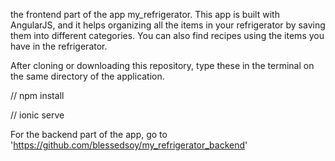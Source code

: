 the frontend part of the app my_refrigerator.
This app is built with AngularJS, and it helps organizing all the items in your refrigerator by saving them into different categories. You can also find recipes using the items you have in the refrigerator.

After cloning or downloading this repository,
type these in the terminal on the same directory of the application.

// npm install

// ionic serve


For the backend part of the app, go to 'https://github.com/blessedsoy/my_refrigerator_backend'
